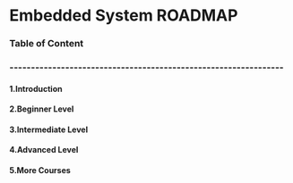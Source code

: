 # Embedded System ROADMAP



### Table of Content
### ----------------------------------------------------------------


#### 1.Introduction
#### 2.Beginner Level
#### 3.Intermediate Level
#### 4.Advanced Level
#### 5.More Courses



